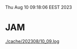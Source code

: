 Thu Aug 10 09:18:06 EEST 2023
# JAM
<a href='./cache/202308/10_09.log'>./cache/202308/10_09.log</a>
